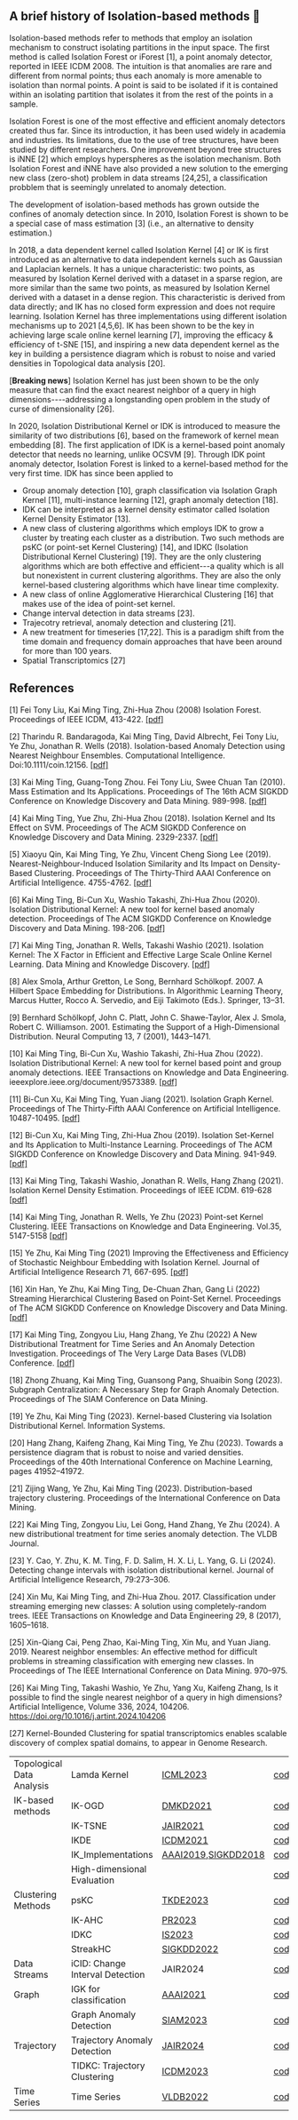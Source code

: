## A brief history of Isolation-based methods 👋 

Isolation-based methods refer to methods that employ an isolation mechanism to construct isolating partitions in the input space. The first method is called Isolation Forest or iForest [1], a point anomaly detector, reported in IEEE ICDM 2008. The intuition is that anomalies are rare and different from normal points; thus each anomaly is more amenable to isolation than normal points. A point is said to be isolated if it is contained within an isolating partition that isolates it from the rest of the points in a sample. 


Isolation Forest is one of the most effective and efficient anomaly detectors created thus far. Since its introduction, it has been used widely in academia and industries. Its limitations, due to the use of tree structures, have been studied by different researchers. One improvement beyond tree structures is iNNE [2] which employs hyperspheres as the isolation mechanism. Both Isolation Forest and iNNE have also provided a new solution to the emerging new class (zero-shot) problem in data streams [24,25], a classification probblem that is seemingly unrelated to anomaly detection.


The development of isolation-based methods has grown outside the confines of anomaly detection since. In 2010, Isolation Forest is shown to be a special case of mass estimation [3] (i.e., an alternative to density estimation.)  


In 2018, a data dependent kernel called Isolation Kernel [4] or IK is first introduced as an alternative to data independent kernels such as Gaussian and Laplacian kernels. It has a unique characteristic:  two points, as measured by Isolation Kernel derived with a dataset in a sparse region, are more similar than the same two points, as measured by Isolation Kernel derived with a dataset in a dense region. This characteristic is derived from data directly; and IK has no closed form expression and does not require learning. Isolation Kernel has three implementations using different isolation mechanisms up to 2021 [4,5,6]. IK has been shown to be the key in achieving large scale online kernel learning [7], improving the efficacy & efficiency of t-SNE [15], and inspiring a new data dependent kernel as the key in building a persistence diagram which is robust to noise and varied densities in Topological data analysis [20].

[**Breaking news**] Isolation Kernel has just been shown to be the only measure that can find the exact nearest neighbor of a query in high dimensions----addressing a longstanding open problem in the study of curse of dimensionality [26].

In 2020, Isolation Distributional Kernel or IDK is introduced to measure the similarity of two distributions [6], based on the framework of kernel mean embedding [8]. The first application of IDK is a kernel-based point anomaly detector that needs no learning, unlike OCSVM [9]. Through IDK point anomaly detector, Isolation Forest is linked to a kernel-based method for the very first time. IDK has since been applied to 
* Group anomaly detection [10], graph classification via Isolation Graph Kernel [11], multi-instance learning [12], graph anomaly detection [18].
* IDK can be interpreted as a kernel density estimator called Isolation Kernel Density Estimator [13]. 
* A new class of clustering algorithms which employs IDK to grow a cluster by treating each cluster as a distribution. Two such methods are psKC (or point-set Kernel Clustering) [14], and IDKC (Isolation Distributional Kernel Clustering) [19]. They are the only clustering algorithms which are both effective and efficient---a quality which is all but nonexistent in current clustering algorithms. They are also the only kernel-based clustering algorithms which have linear time complexity.
* A new class of online Agglomerative Hierarchical Clustering [16] that makes use of the idea of point-set kernel.
* Change interval detection in data streams [23].
* Trajecotry retrieval, anomaly detection and clustering [21].
* A new treatment for timeseries [17,22]. This is a paradigm shift from the time domain and frequency domain approaches that have been around for more than 100 years.
* Spatial Transcriptomics [27]


## References
[1] Fei Tony Liu, Kai Ming Ting, Zhi-Hua Zhou (2008) Isolation Forest. Proceedings of IEEE ICDM, 413-422. [[pdf]](https://github.com/IsolationKernel/Codes/blob/main/PDF/Isolation%20Forest.pdf)

[2] Tharindu R. Bandaragoda, Kai Ming Ting, David Albrecht, Fei Tony Liu, Ye Zhu, Jonathan R. Wells (2018). Isolation-based Anomaly Detection using Nearest Neighbour Ensembles. Computational Intelligence. Doi:10.1111/coin.12156. [[pdf]](https://www.researchgate.net/publication/322359651_Isolation-based_anomaly_detection_using_nearest-neighbor_ensembles_iNNE)

[3] Kai Ming Ting, Guang-Tong Zhou. Fei Tony Liu, Swee Chuan Tan (2010). Mass Estimation and Its Applications. Proceedings of The 16th ACM SIGKDD Conference on Knowledge Discovery and Data Mining. 989-998. [[pdf]](https://github.com/IsolationKernel/Codes/blob/main/PDF/Mass%20Estimation%20and%20Its%20Applications.pdf)

[4] Kai Ming Ting, Yue Zhu, Zhi-Hua Zhou (2018). Isolation Kernel and Its Effect on SVM. Proceedings of The ACM SIGKDD Conference on Knowledge Discovery and Data Mining. 2329-2337. [[pdf]](https://github.com/IsolationKernel/Codes/blob/main/PDF/Isolation%20Kernel%20and%20its%20effect%20on%20SVM.pdf)

[5] Xiaoyu Qin, Kai Ming Ting, Ye Zhu, Vincent Cheng Siong Lee (2019). Nearest-Neighbour-Induced Isolation Similarity and Its Impact on Density-Based Clustering. Proceedings of The Thirty-Third AAAI Conference on Artificial Intelligence. 4755-4762. [[pdf]](https://github.com/IsolationKernel/Codes/blob/main/PDF/Nearest-Neighbour-Induced%20Isolation%20Similarity%20and%20Its%20Impact%20on%20Density-Based%20Clustering.pdf)

[6] Kai Ming Ting, Bi-Cun Xu, Washio Takashi, Zhi-Hua Zhou (2020). Isolation Distributional Kernel: A new tool for kernel based anomaly detection. Proceedings of The ACM SIGKDD Conference on Knowledge Discovery and Data Mining. 198-206. [[pdf]](https://doi.org/10.1145/3394486.3403062)

[7] Kai Ming Ting, Jonathan R. Wells, Takashi Washio (2021). Isolation Kernel: The X Factor in Efficient and Effective Large Scale Online Kernel Learning. Data Mining and Knowledge Discovery. [[pdf]](https://github.com/IsolationKernel/Codes/blob/main/PDF/Isolation%20Kernel-The%20X%20Factor%20in%20Efficient%20and%20Effective%20Large%20Scale%20Online%20Kernel%20Learning.pdf)

[8] Alex Smola, Arthur Gretton, Le Song, Bernhard Schölkopf. 2007. A Hilbert Space Embedding for Distributions. In Algorithmic Learning Theory, Marcus Hutter, Rocco A. Servedio, and Eiji Takimoto (Eds.). Springer, 13–31.

[9] Bernhard Schölkopf, John C. Platt, John C. Shawe-Taylor, Alex J. Smola, Robert C. Williamson. 2001. Estimating the Support of a High-Dimensional Distribution. Neural Computing 13, 7 (2001), 1443–1471.

[10] Kai Ming Ting, Bi-Cun Xu, Washio Takashi, Zhi-Hua Zhou (2022). Isolation Distributional Kernel: A new tool for kernel based point and group anomaly detections. IEEE Transactions on Knowledge and Data Engineering. ieeexplore.ieee.org/document/9573389. [[pdf]](https://github.com/IsolationKernel/Codes/blob/main/PDF/Isolation%20Distributional%20Kernel-A%20New%20Tool%20for%20point%20and%20group%20anomaly%20detection.pdf)

[11] Bi-Cun Xu, Kai Ming Ting, Yuan Jiang (2021). Isolation Graph Kernel. Proceedings of The Thirty-Fifth AAAI Conference on Artificial Intelligence. 10487-10495. [[pdf]](https://ojs.aaai.org/index.php/AAAI/article/view/17255)

[12] Bi-Cun Xu, Kai Ming Ting, Zhi-Hua Zhou (2019). Isolation Set-Kernel and Its Application to Multi-Instance Learning. Proceedings of The ACM SIGKDD Conference on Knowledge Discovery and Data Mining. 941-949. [[pdf]](https://github.com/IsolationKernel/Codes/blob/main/PDF/Isolation%20Set-Kernel%20and%20Its%20Application%20to%20Multi-Instance%20Learning.pdf)

[13]  Kai Ming Ting, Takashi Washio, Jonathan R. Wells, Hang Zhang (2021). Isolation Kernel Density Estimation. Proceedings of IEEE ICDM. 619-628 [[pdf]](https://github.com/IsolationKernel/Codes/blob/main/PDF/Isolation_Kernel_Density_Estimation.pdf)

[14] Kai Ming Ting, Jonathan R. Wells, Ye Zhu (2023) Point-set Kernel Clustering. IEEE Transactions on Knowledge and Data Engineering. Vol.35, 5147-5158 [[pdf]](https://github.com/IsolationKernel/Codes/blob/main/PDF/Point-Set%20Kernel%20Clustering.pdf)

[15] Ye Zhu, Kai Ming Ting (2021) Improving the Effectiveness and Efficiency of Stochastic Neighbour Embedding with Isolation Kernel. Journal of Artificial Intelligence Research 71, 667-695. [[pdf]](https://github.com/IsolationKernel/Codes/blob/main/PDF/Improving%20the%20Effectiveness%20and%20Efficiency%20of%20Stochastic%20Neighbour%20Embedding%20with%20Isolation%20Kernel.pdf)

[16] Xin Han, Ye Zhu, Kai Ming Ting, De-Chuan Zhan, Gang Li (2022) Streaming Hierarchical Clustering Based on Point-Set Kernel. Proceedings of The ACM SIGKDD Conference on Knowledge Discovery and Data Mining. [[pdf]](https://www.researchsquare.com/article/rs-1711503/v1.pdf)

[17] Kai Ming Ting, Zongyou Liu, Hang Zhang, Ye Zhu (2022) A New Distributional Treatment for Time Series and An Anomaly Detection Investigation. Proceedings of The Very Large Data Bases (VLDB) Conference. [[pdf]](https://www.vldb.org/pvldb/vol15/p2321-liu.pdf)

[18] Zhong Zhuang, Kai Ming Ting, Guansong Pang, Shuaibin Song (2023). Subgraph Centralization: A Necessary Step for Graph Anomaly Detection. Proceedings of The SIAM Conference on Data Mining. 

[19] Ye Zhu, Kai Ming Ting (2023).  Kernel-based Clustering via Isolation Distributional Kernel. Information Systems.

[20] Hang Zhang, Kaifeng Zhang, Kai Ming Ting,  Ye Zhu (2023). Towards a persistence diagram
that is robust to noise and varied densities. Proceedings of the 40th
International Conference on Machine Learning, pages 41952–41972.

[21] Zijing Wang, Ye Zhu, Kai Ming Ting (2023). Distribution-based trajectory clustering.
Proceedings of the International Conference on Data Mining.

[22] Kai Ming Ting, Zongyou Liu, Lei Gong, Hand Zhang, Ye Zhu (2024). A new distributional
treatment for time series anomaly detection. The VLDB Journal.

[23] Y. Cao, Y. Zhu, K. M. Ting, F. D. Salim, H. X. Li, L. Yang, G. Li (2024). Detecting
change intervals with isolation distributional kernel. Journal of Artificial
Intelligence Research, 79:273–306.

[24] Xin Mu, Kai Ming Ting, and Zhi-Hua Zhou. 2017. Classification under streaming emerging new classes: A solution using completely-random trees. IEEE
Transactions on Knowledge and Data Engineering 29, 8 (2017), 1605–1618.

[25] Xin-Qiang Cai, Peng Zhao, Kai-Ming Ting, Xin Mu, and Yuan Jiang. 2019. Nearest
neighbor ensembles: An effective method for difficult problems in streaming
classification with emerging new classes. In  Proceedings of The IEEE International Conference on
Data Mining. 970–975.

[26] Kai Ming Ting, Takashi Washio, Ye Zhu, Yang Xu, Kaifeng Zhang,
Is it possible to find the single nearest neighbor of a query in high dimensions?
Artificial Intelligence,
Volume 336,
2024,
104206. https://doi.org/10.1016/j.artint.2024.104206

[27] Kernel-Bounded Clustering for spatial transcriptomics enables scalable discovery of complex spatial domains, to appear in Genome Research.
<!--

**Here are some ideas to get you started:**

🙋‍♀️ A short introduction - what is your organization all about?
🌈 Contribution guidelines - how can the community get involved?
👩‍💻 Useful resources - where can the community find your docs? Is there anything else the community should know?
🍿 Fun facts - what does your team eat for breakfast?
🧙 Remember, you can do mighty things with the power of [Markdown](https://docs.github.com/github/writing-on-github/getting-started-with-writing-and-formatting-on-github/basic-writing-and-formatting-syntax)
-->
| | | | |
|-|-|-|-|
|Topological Data Analysis|Lamda Kernel|[ICML2023](PDF/ICML_TowardsaPersistenceDiagramthatisRobusttoNoiseandVariedDensities.pdf) |[code](https://github.com/IsolationKernel/Lambda-kernel.git)|
|IK-based methods|IK-OGD|[DMKD2021](PDF/DMKD2021.pdf)|[code](https://github.com/IsolationKernel/IK_OGD.git)|
| |IK-TSNE|[JAIR2021](PDF/JAIR2021.pdf)                           |[code](https://github.com/IsolationKernel/IK_TSNE.git)|
| |IKDE|[ICDM2021](PDF/ICDM2021_IsolationKernelDensityEstimation.pdf)                                                              |[code](https://github.com/IsolationKernel/IKDE.git)|
| |IK_Implementations |[AAAI2019](PDF/AAAI2019.pdf),[SIGKDD2018](PDF/SIGKDD2018_SVM.pdf)  |[code](https://github.com/IsolationKernel/IK_Implementations.git)|
| |High-dimensional Evaluation| |[code](https://github.com/IsolationKernel/High-dimensional_Evaluation.git)|
|Clustering Methods|psKC|[TKDE2023](PDF/TKDE_Point-Set_Kernel_Clustering.pdf)                                                                         |[code](https://github.com/IsolationKernel/psKC.git) |
| |IK-AHC|[PR2023](PDF/PR2023_AHC.pdf)                                                                                                                                       |[code](https://github.com/IsolationKernel/IK_AHC.git)|
| |IDKC|[IS2023](PDF/IS2023.pdf)                                                                                  | [code](https://github.com/zhuye88/IDKC.git)|
| |StreakHC|[SIGKDD2022](PDF/SIGKDD2022_SHC.pdf)   |[code](https://github.com/IsolationKernel/StreaKHC.git)|
| Data Streams |iCID: Change Interval Detection| JAIR2024 |[code](https://github.com/IsolationKernel/iCID.git)|
|Graph|IGK for classification |[AAAI2021](PDF/AAAI2021.pdf)                                                              |[code](https://github.com/IsolationKernel/IGK.git)|
| |Graph Anomaly Detection|[SIAM2023](PDF/SIAM2023_SubgraphCentralization_ANecessaryStepforGraphAnomalyDetection.pdf)               |[code](https://github.com/IsolationKernel/GraphAnomalyDetection.git)|
|Trajectory|Trajectory Anomaly Detection |[JAIR2024](https://github.com/IsolationKernel/Codes/blob/main/PDF/JAIR2024.pdf)|[code](https://github.com/IsolationKernel/TrajectoryDataMining.git)|
| |TIDKC: Trajectory Clustering |[ICDM2023](https://github.com/IsolationKernel/Codes/blob/main/PDF/Distribution-Based_Trajectory_Clustering.pdf)|[code](https://github.com/IsolationKernel/TIDKC.git)|
|Time Series|Time Series|[VLDB2022](PDF/VLDB2022.pdf)                                                                              |[code](https://github.com/IsolationKernel/TS.git)|
